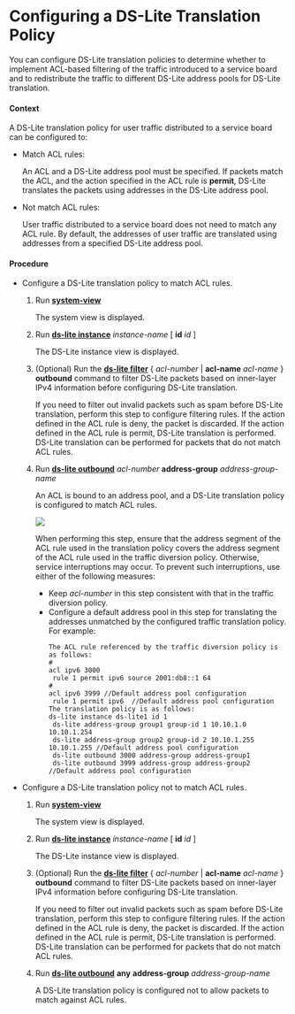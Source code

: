 Configuring a DS-Lite Translation Policy
========================================

You can configure DS-Lite translation policies to determine whether to implement ACL-based filtering of the traffic introduced to a service board and to redistribute the traffic to different DS-Lite address pools for DS-Lite translation.

#### Context

A DS-Lite translation policy for user traffic distributed to a service board can be configured to:

* Match ACL rules:
  
  An ACL and a DS-Lite address pool must be specified. If packets match the ACL, and the action specified in the ACL rule is **permit**, DS-Lite translates the packets using addresses in the DS-Lite address pool.
* Not match ACL rules:
  
  User traffic distributed to a service board does not need to match any ACL rule. By default, the addresses of user traffic are translated using addresses from a specified DS-Lite address pool.


#### Procedure

* Configure a DS-Lite translation policy to match ACL rules.
  1. Run [**system-view**](cmdqueryname=system-view)
     
     
     
     The system view is displayed.
  2. Run [**ds-lite instance**](cmdqueryname=ds-lite+instance) *instance-name* [ **id** *id* ]
     
     
     
     The DS-Lite instance view is displayed.
  3. (Optional) Run the [**ds-lite filter**](cmdqueryname=ds-lite+filter) { *acl-number* | **acl-name** *acl-name* } **outbound** command to filter DS-Lite packets based on inner-layer IPv4 information before configuring DS-Lite translation.
     
     
     
     If you need to filter out invalid packets such as spam before DS-Lite translation, perform this step to configure filtering rules. If the action defined in the ACL rule is deny, the packet is discarded. If the action defined in the ACL rule is permit, DS-Lite translation is performed. DS-Lite translation can be performed for packets that do not match ACL rules.
  4. Run [**ds-lite outbound**](cmdqueryname=ds-lite+outbound) *acl-number* **address-group** *address-group-name*
     
     
     
     An ACL is bound to an address pool, and a DS-Lite translation policy is configured to match ACL rules.
     
     
     
     ![](../../../../public_sys-resources/note_3.0-en-us.png) 
     
     When performing this step, ensure that the address segment of the ACL rule used in the translation policy covers the address segment of the ACL rule used in the traffic diversion policy. Otherwise, service interruptions may occur. To prevent such interruptions, use either of the following measures:
     
     + Keep *acl-number* in this step consistent with that in the traffic diversion policy.
     + Configure a default address pool in this step for translating the addresses unmatched by the configured traffic translation policy. For example:
       ```
       The ACL rule referenced by the traffic diversion policy is as follows:
       #
       acl ipv6 3000
        rule 1 permit ipv6 source 2001:db8::1 64
       #
       acl ipv6 3999 //Default address pool configuration
        rule 1 permit ipv6  //Default address pool configuration
       The translation policy is as follows:
       ds-lite instance ds-lite1 id 1
        ds-lite address-group group1 group-id 1 10.10.1.0 10.10.1.254
        ds-lite address-group group2 group-id 2 10.10.1.255 10.10.1.255 //Default address pool configuration
        ds-lite outbound 3000 address-group address-group1
        ds-lite outbound 3999 address-group address-group2 //Default address pool configuration
       ```
* Configure a DS-Lite translation policy not to match ACL rules.
  1. Run [**system-view**](cmdqueryname=system-view)
     
     
     
     The system view is displayed.
  2. Run [**ds-lite instance**](cmdqueryname=ds-lite+instance) *instance-name* [ **id** *id* ]
     
     
     
     The DS-Lite instance view is displayed.
  3. (Optional) Run the [**ds-lite filter**](cmdqueryname=ds-lite+filter) { *acl-number* | **acl-name** *acl-name* } **outbound** command to filter DS-Lite packets based on inner-layer IPv4 information before configuring DS-Lite translation.
     
     
     
     If you need to filter out invalid packets such as spam before DS-Lite translation, perform this step to configure filtering rules. If the action defined in the ACL rule is deny, the packet is discarded. If the action defined in the ACL rule is permit, DS-Lite translation is performed. DS-Lite translation can be performed for packets that do not match ACL rules.
  4. Run [**ds-lite outbound**](cmdqueryname=ds-lite+outbound) **any** **address-group** *address-group-name*
     
     
     
     A DS-Lite translation policy is configured not to allow packets to match against ACL rules.
